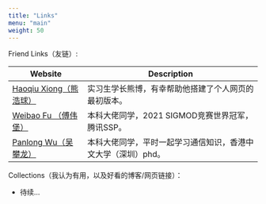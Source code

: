 ```yaml
---
title: "Links"
menu: "main"
weight: 50
---
```


Friend Links（友链）:

| Website                                                     | Description                                                  |
| ----------------------------------------------------------- | ------------------------------------------------------------ |
| [Haoqiu Xiong（熊浩球）](https://haoqiuxiong.github.io)     | 实习生学长熊博，有幸帮助他搭建了个人网页的最初版本。         |
| [Weibao Fu （傅伟堡）](https://fu188.github.io)             | 本科大佬同学，2021 SIGMOD竞赛世界冠军，腾讯SSP。             |
| [Panlong Wu（吴攀龙）](https://air-tea.github.io/homepage/) | 本科大佬同学，平时一起学习通信知识，香港中文大学（深圳）phd。 |

Collections（我认为有用，以及好看的博客/网页链接）：

+ 待续...